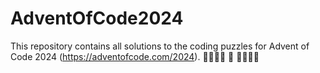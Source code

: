 # AdventOfCode2024
This repository contains all solutions to the coding puzzles for Advent of Code 2024 (https://adventofcode.com/2024). 🎄🎄🎄🎅 🎅 🎅🎁🎁🎁
